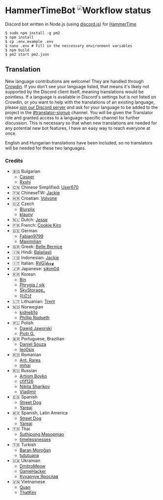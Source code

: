 # HammerTimeBot ![Workflow status](https://github.com/DJDavid98/HammerTimeBot/workflows/Build/badge.svg) <a title="Crowdin" target="_blank" href="https://crowdin.com/project/hammertimebot"><img src="https://badges.crowdin.net/hammertimebot/localized.svg" alt=""></a> <a href="https://top.gg/bot/964106782790283295"><img src="https://top.gg/api/widget/servers/964106782790283295.svg" alt=""></a></h1>

Discord bot written in Node.js (using [discord.js](https://www.npmjs.com/package/discord.js)) for [HammerTime]

[HammerTime]: https://github.com/DJDavid98/HammerTime

```
$ sudo npm install -g pm2
$ npm install
$ cp .env.example .env
$ nano .env # Fill in the neccessary environment variables
$ npm build
$ pm2 start pm2.json
```

## Translation

New language contributions are welcome! They are handled through [Crowdin]. If you don't see your language listed, that
means it's likely not supported by the Discord client itself, meaning translations would be pointless. If a language is
available in Discord's settings but is not listed on Crowdin, or you want to help with the translations of an existing
language, please [join our Discord server] and ask for your language to be added to the project in
the [#translator-signup] channel. You will be given the Translator role and granted access to a language-specific
channel for further discussion. This is necessary so that when new translations are needed for any potential new bot
features, I have an easy way to reach everyone at once.

[crowdin]: https://crowdin.com/project/hammertimebot

[join our discord server]: https://hammertime.cyou/discord

[#translator-signup]: https://discord.com/channels/952258283882819595/952292965211074650

English and Hungarian translations have been included, so no translators will be needed for these two languages.

### Credits

- 🇧🇬 Bulgarian
  - [Casper](https://crowdin.com/profile/JajarGG)
  - [Rxshi](https://crowdin.com/profile/Rxshi)
- 🇨🇳 Chinese Simplified: [User670](https://crowdin.com/profile/User670)
- 🇹🇼 ChineseTW: [Jackie](https://crowdin.com/profile/jckcr)
- 🇭🇷 Croatian: [Volvone](https://github.com/volvone)
- 🇨🇿 Czech
  - [Blurplix](https://crowdin.com/profile/Blurplix)
  - [klauny](https://crowdin.com/profile/klauny)
- 🇳🇱 Dutch: [Jesse](https://crowdin.com/profile/Jessuh)
- 🇫🇷 French: [Cookie Kiro](https://crowdin.com/profile/Cookikui)
- 🇩🇪 German
  - [Fabian9799](https://crowdin.com/profile/Fabian9799)
  - [Maximilian](https://crowdin.com/profile/maxlengert12051)
- 🇬🇷 Greek: [Belle Bernice](https://crowdin.com/profile/BelleBernice)
- 🇮🇳 Hindi: [Balajiasli](https://crowdin.com/profile/Balajiasli)
- 🇮🇩 Indonesian: [Jackie](https://github.com/Jckcr)
- 🇮🇹 Italian: [RVG|𝓵𝓸𝓻𝔂](https://top.gg/bot/1076200668810985634)
- 🇯🇵 Japanese: [sjkim04](https://crowdin.com/profile/sjkim04)
- 🇰🇷 Korean
  - [Bin](https://crowdin.com/profile/cheesepickle12345678)
  - [Phrygia / sjk](https://github.com/sjkim04)
  - [SkyStorage\_](https://crowdin.com/profile/SkyStorage_)
  - [미르냥](https://crowdin.com/profile/Mirnyang)
- 🇱🇹 Lithuanian: [Trent](https://crowdin.com/profile/nothingness)
- 🇳🇴 Norwegian
  - [kidneb1g](https://crowdin.com/profile/klinge9797)
  - [Phillip Rodseth](https://crowdin.com/profile/philliphatrod)
- 🇵🇱 Polish
  - [Dawid Jaworski](https://crowdin.com/profile/MinerPL)
  - [Piotr G.](https://crowdin.com/profile/ekidoxx)
- 🇧🇷 Portuguese, Brazilian
  - [Daniel Souza](https://crowdin.com/profile/dansansou)
  - [leo0six](https://crowdin.com/profile/leo0six)
- 🇷🇴 Romanian
  - [Ant. Rares](https://crowdin.com/profile/Iepurooy)
  - [mihai](https://crowdin.com/profile/mihaiofficialRO)
- 🇷🇺 Russian
  - [Artiom Boyko](https://crowdin.com/profile/Ajno)
  - [cfif126](https://crowdin.com/profile/cfif126)
  - [Nikita Sharikov](https://crowdin.com/profile/Aligatoor)
  - [Vladimir](https://crowdin.com/profile/bill876)
- 🇪🇸 Spanish
  - [Street Dog](https://crowdin.com/profile/streetdog.arg)
  - [Yareaj](https://github.com/Yareaj/)
- 🇲🇽 Spanish, Latin America
  - [Street Dog](https://crowdin.com/profile/streetdog.arg)
  - [Yareaj](https://github.com/Yareaj/)
- 🇹🇭 Thai
  - [Suthipong Masopmao](https://crowdin.com/profile/Windsor_911)
  - [timelessnesses](https://github.com/timelessnesses)
- 🇹🇷 Turkish
  - [Baran Moroğan](https://crowdin.com/profile/okunamayanad)
  - [tututuana](https://crowdin.com/profile/tututuana)
- 🇺🇦 Ukrainian
  - [DmitroMeow](https://crowdin.com/profile/DmitroMeow)
  - [GameHacker](https://crowdin.com/profile/GameHacker)
  - [Кухарчук Ярослав](https://crowdin.com/profile/Gamer_Yaroslaw)
- 🇻🇳 Vietnamese
  - [Quan](https://crowdin.com/profile/quanonthecob)
  - [ThatKev](https://crowdin.com/profile/thatkev)
